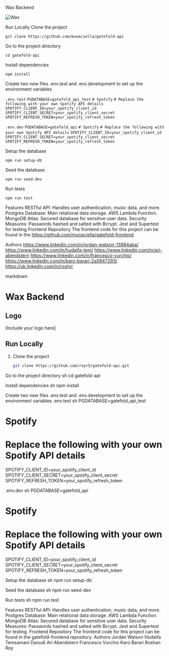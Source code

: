 Wax Backend

![Wax](https://github.com/munaciella/gatefold-api/assets/122890990/45452ad1-5526-4b5c-8207-c5250825bc3c)

Run Locally
Clone the project

  ``git clone https://github.com/munaciella/gatefold-api``
  
Go to the project directory

  ```cd gatefold-api```

Install dependencies

  ```npm install```

Create two new files .env.test and .env.development to set up the environment variables

```.env.test```
```PGDATABASE=gatefold_api_test```
```# Spotify```
```# Replace the following with your own Spotify API details```
```SPOTIFY_CLIENT_ID=your_spotify_client_id```
```SPOTIFY_CLIENT_SECRET=your_spotify_client_secret```
```SPOTIFY_REFRESH_TOKEN=your_spotify_refresh_token```

```.env.dev```
```PGDATABASE=gatefold_api```
```# Spotify```
```# Replace the following with your own Spotify API details```
```SPOTIFY_CLIENT_ID=your_spotify_client_id```
```SPOTIFY_CLIENT_SECRET=your_spotify_client_secret```
```SPOTIFY_REFRESH_TOKEN=your_spotify_refresh_token```

Setup the database

```npm run setup-db```

Seed the database

```npm run seed-dev```

Run tests

```npm run test```

Features
RESTful API: Handles user authentication, music data, and more.
Postgres Database: Main relational data storage.
AWS Lambda Function.
MongoDB Atlas: Secured database for sensitive user data.
Security Measures: Passwords hashed and salted with Bcrypt.
Jest and Supertest for testing
Frontend Repository
The frontend code for this project can be found in the https://github.com/munaciella/gatefold-frontend.

Authors
[](https://www.linkedin.com/in/jordan-watson-13884aba/)https://www.linkedin.com/in/jordan-watson-13884aba/
https://www.linkedin.com/in/hudaifa-tem/
[
](https://www.linkedin.com/in/ari-abendstern)https://www.linkedin.com/in/ari-abendstern
https://www.linkedin.com/in/francesco-vurchio/
https://www.linkedin.com/in/karo-barari-2a0947293/
https://uk.linkedin.com/in/roshrr

markdown
# Wax Backend

## Logo
[Include your logo here]

## Run Locally
1. Clone the project
   ```sh
   git clone https://github.com/royr5/gatefold-api.git

Go to the project directory
sh
cd gatefold-api

Install dependencies
sh
npm install

Create two new files .env.test and .env.development to set up the environment variables
.env.test
sh
PGDATABASE=gatefold_api_test
# Spotify
# Replace the following with your own Spotify API details
SPOTIFY_CLIENT_ID=your_spotify_client_id
SPOTIFY_CLIENT_SECRET=your_spotify_client_secret
SPOTIFY_REFRESH_TOKEN=your_spotify_refresh_token

.env.dev
sh
PGDATABASE=gatefold_api
# Spotify
# Replace the following with your own Spotify API details
SPOTIFY_CLIENT_ID=your_spotify_client_id
SPOTIFY_CLIENT_SECRET=your_spotify_client_secret
SPOTIFY_REFRESH_TOKEN=your_spotify_refresh_token

Setup the database
sh
npm run setup-db

Seed the database
sh
npm run seed-dev

Run tests
sh
npm run test

Features
RESTful API: Handles user authentication, music data, and more.
Postgres Database: Main relational data storage.
AWS Lambda Function.
MongoDB Atlas: Secured database for sensitive user data.
Security Measures: Passwords hashed and salted with Bcrypt.
Jest and Supertest for testing.
Frontend Repository
The frontend code for this project can be found in the gatefold-frontend repository.
Authors
Jordan Watson
Hudaifa Temsamani Daoudi
Ari Abendstern
Francesco Vurchio
Karo Barari
Roshan Roy
